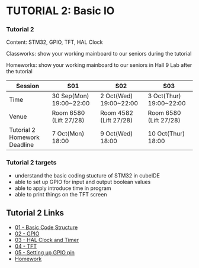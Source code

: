 # TUTORIAL 2: Basic IO

### Tutorial 2

Content: STM32, GPIO, TFT, HAL Clock

Classworks: show your working mainboard to our seniors during the tutorial

Homeworks: show your working mainboard to our seniors in Hall 9 Lab after the tutorial

|Session|S01|S02|S03|
|---|---|---|---|
|Time|30 Sep(Mon) 19:00~22:00|2 Oct(Wed) 19:00~22:00|3 Oct(Thur) 19:00~22:00|
|Venue|Room 6580 (Lift 27/28)|Room 4582 (Lift 27/28)|Room 6580 (Lift 27/28)|
|Tutorial 2 Homework Deadline|7 Oct(Mon) 18:00|9 Oct(Wed) 18:00|10 Oct(Thur) 18:00|

### Tutorial 2 targets

* understand the basic coding stucture of STM32 in cubeIDE
* able to set up GPIO for input and output boolean values
* able to apply introduce time in program
* able to print things on the TFT screen

## Tutorial 2 Links

* [01 - Basic Code Structure](01-Basic-structure.md)
* [02 - GPIO](02-GPIO.md)
* [03 - HAL Clock and Timer](03-HAL-Clock.md)
* [04 - TFT](04-TFT.md)
* [05 - Setting up GPIO pin ](05-Setting-up-GPIO-Pin.md)
* [Homework](06-Homework.md)

